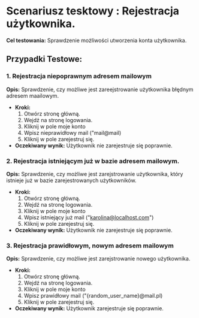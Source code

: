 # Scenariusz tesktowy : Rejestracja użytkownika.

**Cel testowania:**
Sprawdzenie możliwości utworzenia konta użytkownika.



## Przypadki Testowe:

### 1. Rejestracja niepoprawnym adresem mailowym 

**Opis:** Sprawdzenie, czy możliwe jest zareejstrowanie użytkownika błędnym adresem maailowym.
- **Kroki:**
  1. Otwórz stronę główną.
  2. Wejdź na stronę logowania.
  3. Kliknij w pole moje konto
  4. Wpisz nieprawidłowy mail ("mail@mail)
  5. Kliknij w pole zarejestruj się.
- **Oczekiwany wynik:** Użytkownik nie zarejestruje się poprawnie.

### 2. Rejestracja istniejącym już w bazie adresem mailowym.

**Opis:** Sprawdzenie, czy możliwe jest zarejstrowanie użytkownika, który istnieje już w bazie zarejestrowanych użytkowników.
- **Kroki:**
  1. Otwórz stronę główną.
  2. Wejdź na stronę logowania.
  3. Kliknij w pole moje konto
  4. Wpisz istniejący już mail ("karolina@localhost.com")
  5. Kliknij w pole zarejestruj się.
- **Oczekiwany wynik:** Użytkownik nie zarejestruje się poprawnie.

### 3. Rejestracja prawidłowym, nowym adresem mailowym 

**Opis:** Sprawdzenie, czy możliwe jest zarejstrowanie nowego użytkownika.
- **Kroki:**
  1. Otwórz stronę główną.
  2. Wejdź na stronę logowania.
  3. Kliknij w pole moje konto
  4. Wpisz prawidłowy mail ("{random_user_name}@mail.pl)
  5. Kliknij w pole zarejestruj się.
- **Oczekiwany wynik:** Użytkownik zarejestruje się poprawnie.



